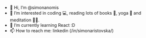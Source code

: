 - 👋 Hi, I’m @simonanomis
- 👀 I’m interested in coding 💻, reading lots of books 📖, yoga 🧘 and meditation 🙏🏻.
- 🌱 I’m currently learning React :D
- 📫 How to reach me: linkedin (/in/simonaristovska/)

<!---
simonanomis/simonanomis is a ✨ special ✨ repository because its `README.md` (this file) appears on your GitHub profile.
You can click the Preview link to take a look at your changes.
--->
